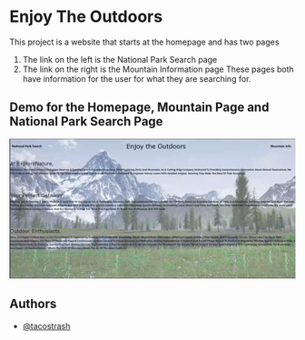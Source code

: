 
# Enjoy The Outdoors

This project is a website that starts at the homepage and has two pages
1. The link on the left is the National Park Search page
2. The link on the right is the Mountain Information page
These pages both have information for the user for what they are searching for.


## Demo for the Homepage, Mountain Page and National Park Search Page
![This Gif shows the demos for each page](https://raw.githubusercontent.com/tacostrash/CapstoneTwo_EnjoyTheOutdoors/main/Captone2.gif)
## Authors

- [@tacostrash](https://www.github.com/tacostrash)

